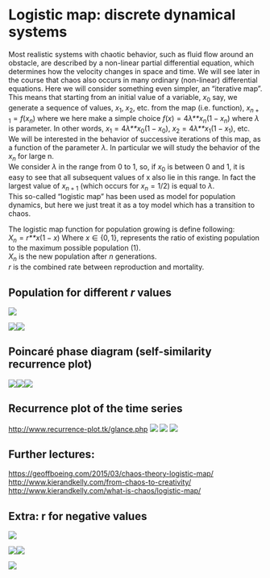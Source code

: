 Logistic map: discrete dynamical systems
========================================

Most realistic systems with chaotic behavior, such as fluid flow around
an obstacle, are described by a non-linear partial differential
equation, which determines how the velocity changes in space and time.
We will see later in the course that chaos also occurs in many ordinary
(non-linear) differential equations. Here we will consider something
even simpler, an “iterative map”. This means that starting from an
initial value of a variable, *x*<sub>0</sub> say, we generate a sequence
of values, *x*<sub>1</sub>, *x*<sub>2</sub>, etc. from the map
(i.e. function), *x*<sub>*n* + 1</sub> = *f*(*x*<sub>*n*</sub>) where we
here make a simple choice
*f*(*x*) = 4*λ**x*<sub>*n*</sub>(1 − *x*<sub>*n*</sub>)
where *λ* is parameter. In other words,
*x*<sub>1</sub> = 4*λ**x*<sub>0</sub>(1 − *x*<sub>0</sub>),
*x*<sub>2</sub> = 4*λ**x*<sub>1</sub>(1 − *x*<sub>1</sub>), etc. We will
be interested in the behavior of successive iterations of this map, as a
function of the parameter *λ*. In particular we will study the behavior
of the *x*<sub>*n*</sub> for large n.  
We consider *λ* in the range from 0 to 1, so, if *x*<sub>0</sub> is
between 0 and 1, it is easy to see that all subsequent values of x also
lie in this range. In fact the largest value of *x*<sub>*n* + 1</sub>
(which occurs for *x*<sub>*n*</sub> = 1/2) is equal to *λ*.  
This so-called “logistic map” has been used as model for population
dynamics, but here we just treat it as a toy model which has a
transition to chaos.

The logistic map function for population growing is define following:  
*X*<sub>*n*</sub> = *r**x*(1 − *x*)
Where *x* ∈ {0, 1}, represents the ratio of existing population to the
maximum possible population (1).  
*X*<sub>*n*</sub> is the new population after *n* generations.  
*r* is the combined rate between reproduction and mortality.

Population for different *r* values
-----------------------------------

![](logistic_map_files/figure-markdown_github/population-1.png)

![](logistic_map_files/figure-markdown_github/logisticmap-var-1.png)![](logistic_map_files/figure-markdown_github/logisticmap-var-2.png)

Poincaré phase diagram (self-similarity recurrence plot)
--------------------------------------------------------

![](logistic_map_files/figure-markdown_github/phase-1.png)![](logistic_map_files/figure-markdown_github/phase-2.png)![](logistic_map_files/figure-markdown_github/phase-3.png)

Recurrence plot of the time series
----------------------------------

<a href="http://www.recurrence-plot.tk/glance.php" class="uri">http://www.recurrence-plot.tk/glance.php</a>
![](logistic_map_files/figure-markdown_github/recur-1.png)
![](logistic_map_files/figure-markdown_github/recur-2.png)
![](logistic_map_files/figure-markdown_github/recur-4.png)

Further lectures:
-----------------

<a href="https://geoffboeing.com/2015/03/chaos-theory-logistic-map/" class="uri">https://geoffboeing.com/2015/03/chaos-theory-logistic-map/</a>  
<a href="http://www.kierandkelly.com/from-chaos-to-creativity/" class="uri">http://www.kierandkelly.com/from-chaos-to-creativity/</a>  
<a href="http://www.kierandkelly.com/what-is-chaos/logistic-map/" class="uri">http://www.kierandkelly.com/what-is-chaos/logistic-map/</a>

Extra: r for negative values
----------------------------

![](logistic_map_files/figure-markdown_github/logisticmapLong-1.png)

![](logistic_map_files/figure-markdown_github/logisticmapNeg-1.png)![](logistic_map_files/figure-markdown_github/logisticmapNeg-2.png)

![](logistic_map_files/figure-markdown_github/logisticmapMirror-1.png)
